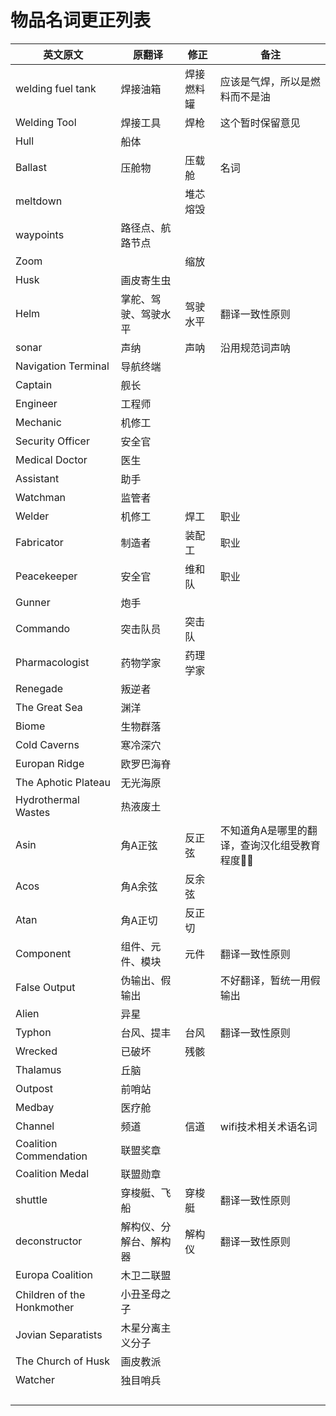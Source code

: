 # 物品名词更正列表

| 英文原文            | 原翻译               | 修正     | 备注                                                  |
| ------------------- | -------------------- | -------- | ----------------------------------------------------- |
| welding fuel tank   | 焊接油箱             | 焊接燃料罐 | 应该是气焊，所以是燃料而不是油 |
| Welding Tool        | 焊接工具             | 焊枪     | 这个暂时保留意见 |
| Hull                | 船体                 |          |                                                       |
| Ballast             | 压舱物               | 压载舱   | 名词 |
| meltdown            |                      | 堆芯熔毁 |                                                       |
| waypoints           | 路径点、航路节点     |          |                                                       |
| Zoom                |                      | 缩放     |                                                       |
| Husk                | 画皮寄生虫           |          |                                                       |
| Helm                | 掌舵、驾驶、驾驶水平 | 驾驶水平 | 翻译一致性原则                                        |
| sonar               | 声纳                 | 声呐     | 沿用规范词声呐                                        |
| Navigation Terminal | 导航终端             |          |                                                       |
| Captain             | 舰长                 |          |                                                       |
| Engineer            | 工程师               |          |                                                       |
| Mechanic            | 机修工               |          |                                                       |
| Security Officer    | 安全官               |          |                                                       |
| Medical Doctor      | 医生                 |          |                                                       |
| Assistant           | 助手                 |          |                                                       |
| Watchman            | 监管者               |          |                                                       |
| Welder              | 机修工               | 焊工     | 职业                                                  |
| Fabricator          | 制造者               | 装配工   | 职业                                                  |
| Peacekeeper         | 安全官               | 维和队   | 职业                                                  |
| Gunner              | 炮手                 |          |                                                       |
| Commando            | 突击队员             | 突击队   |                                                       |
| Pharmacologist      | 药物学家             | 药理学家 |                                                       |
| Renegade            | 叛逆者               |          |                                                       |
| The Great Sea       | 渊洋                 |          |                                                       |
| Biome               | 生物群落             |          |                                                       |
| Cold Caverns        | 寒冷深穴             |          |                                                       |
| Europan Ridge       | 欧罗巴海脊           |          |                                                       |
| The Aphotic Plateau | 无光海原             |          |                                                       |
| Hydrothermal Wastes | 热液废土             |          |                                                       |
| Asin                | 角A正弦              | 反正弦   | 不知道角A是哪里的翻译，查询汉化组受教育程度:dog::dog: |
| Acos                | 角A余弦              | 反余弦   |                                                       |
| Atan                | 角A正切              | 反正切   |                                                       |
| Component           | 组件、元件、模块     | 元件     | 翻译一致性原则                                        |
| False Output        | 伪输出、假输出       |          | 不好翻译，暂统一用假输出 |
| Alien               | 异星                 |          |                                                       |
| Typhon              | 台风、提丰           | 台风     | 翻译一致性原则                                        |
| Wrecked             | 已破坏               | 残骸 |                                                       |
| Thalamus            | 丘脑                 |          |                                                       |
| Outpost | 前哨站 | | |
| Medbay | 医疗舱 | | |
| Channel | 频道 | 信道 | wifi技术相关术语名词 |
| Coalition Commendation | 联盟奖章 |  |  |
| Coalition Medal | 联盟勋章 |  |  |
| shuttle | 穿梭艇、飞船 | 穿梭艇 | 翻译一致性原则 |
| deconstructor | 解构仪、分解台、解构器 | 解构仪 | 翻译一致性原则 |
| Europa Coalition | 木卫二联盟 |  |  |
| Children of the Honkmother | 小丑圣母之子 | | |
| Jovian Separatists | 木星分离主义分子 | | |
| The Church of Husk | 画皮教派 | | |
| Watcher | 独目哨兵 | | |
|  |  | | |
|  |  | | |
|  |  | | |
|  |  | | |


